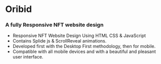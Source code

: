 #  Oribid

###  A fully Responsive NFT website design

- Responsive NFT Website Design Using HTML CSS & JavaScript
- Contains Splide js & ScrollReveal animations.
- Developed first with the Desktop First methodology, then for mobile.
- Compatible with all mobile devices and with a beautiful and pleasant user interface.
